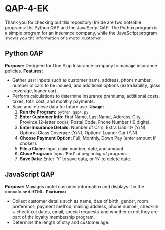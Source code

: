 # QAP-4-EK

Thank you for checking out this repository! Inside are two noteable programs: the Python QAP and the JavaScript QAP. The Python program is a simple program for an insurance company, while the JavaScript program shows you the information of a motel customer.

## Python QAP
**Purpose:** Designed for One Stop Insurance company to manage insurance policies.
**Features:**
- Gather user inputs such as customer name, address, phone number, number of cars to be insured, and additional options (extra liability, glass coverage, loaner car).
- Perform calculations to determine insurance premiums, additional costs, taxes, total cost, and monthly payments.
- Save and retrieve data for future use.
**Usage:**
  1. **Run the Program:** `python qap4.py`
  2. **Enter Customer Info:** First Name, Last Name, Address, City, Province (2-letter code), Postal Code, Phone Number (10 digits).
  3. **Enter Insurance Details:** Number of Cars, Extra Liability (Y/N), Optional Glass Coverage (Y/N), Optional Loaner Car (Y/N).
  4. **Choose Payment Option:** Full, Monthly, Down Pay (enter amount if chosen).
  5. **File a Claim:** Input claim number, date, and amount.
  6. **Close Program:** Input 'End' at beginning of program.
  7. **Save Data:** Enter 'Y' to save data, or 'N' to delete date.
 
## JavaScript QAP
**Purpose:** Manages motel customer information and displays it in the console and HTML.
**Features:**
- Collect customer details such as name, date of birth, gender, room preference, payment method, mailing address, phone number, check-in + check-out dates, email, special requests, and whether or not they are part of the loyalty membership program.
- Determine the length of stay and customer age.
